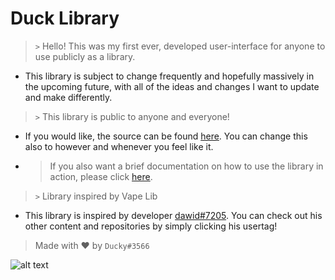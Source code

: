 # Duck Library

> `>` Hello! This was my first ever, developed user-interface for anyone to use publicly as a library.

- This library is subject to change frequently and hopefully massively in the upcoming future, with all of the ideas and changes I want to update and make differently.

> `>` This library is public to anyone and everyone!

- If you would like, the source can be found [here](https://github.com/bruvzz/ducklibrary/blob/main/src.lua). You can change this also to however and whenever you feel like it.

- > If you also want a brief documentation on how to use the library in action, please click [here](https://github.com/bruvzz/ducklibrary/blob/main/Documentation.md).

> `>` Library inspired by Vape Lib

- This library is inspired by developer [dawid#7205](https://raw.githubusercontent.com/dawid-scripts). You can check out his other content and repositories by simply clicking his usertag!


> Made with ❤️ by `Ducky#3566`

![alt text](https://i.imgur.com/z1CUdgv.png)
